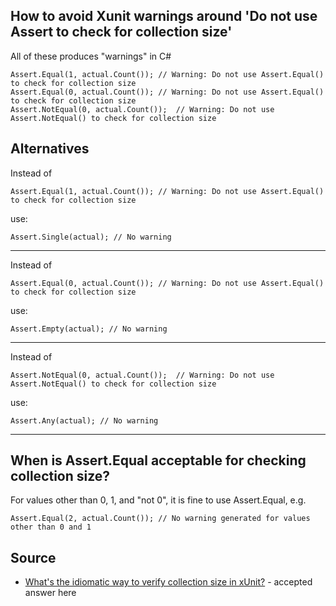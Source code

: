 ## How to avoid Xunit warnings around 'Do not use Assert to check for collection size'

All of these produces "warnings" in C#

	Assert.Equal(1, actual.Count()); // Warning: Do not use Assert.Equal() to check for collection size
	Assert.Equal(0, actual.Count()); // Warning: Do not use Assert.Equal() to check for collection size
	Assert.NotEqual(0, actual.Count());  // Warning: Do not use Assert.NotEqual() to check for collection size

## Alternatives

Instead of

	Assert.Equal(1, actual.Count()); // Warning: Do not use Assert.Equal() to check for collection size

use:

	Assert.Single(actual); // No warning

-----


Instead of

	Assert.Equal(0, actual.Count()); // Warning: Do not use Assert.Equal() to check for collection size

use:

	Assert.Empty(actual); // No warning

-----


Instead of

	Assert.NotEqual(0, actual.Count());  // Warning: Do not use Assert.NotEqual() to check for collection size

use:

	Assert.Any(actual); // No warning

-----


## When is Assert.Equal acceptable for checking collection size?

For values other than 0, 1, and "not 0", it is fine to use Assert.Equal, e.g.

	Assert.Equal(2, actual.Count()); // No warning generated for values other than 0 and 1

## Source

- [What's the idiomatic way to verify collection size in xUnit?](https://stackoverflow.com/a/68299967) - accepted answer here
